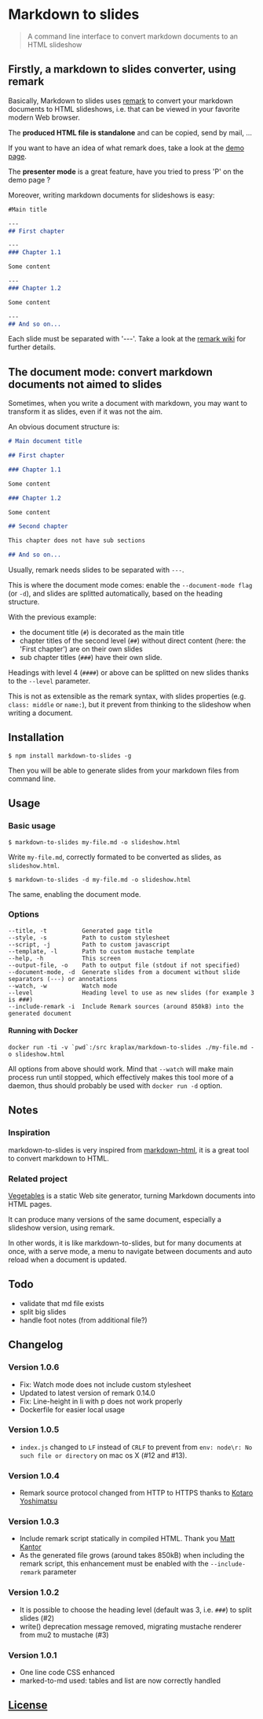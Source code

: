 # Markdown to slides

> A command line interface to convert markdown documents to an HTML slideshow

## Firstly, a markdown to slides converter, using remark

Basically, Markdown to slides uses [remark](https://github.com/gnab/remark) to convert your markdown documents to HTML slideshows, i.e. that can be viewed in your favorite modern Web browser.

The **produced HTML file is standalone** and can be copied, send by mail, ...

If you want to have an idea of what remark does, take a look at the [demo page](http://remarkjs.com/#1).

The **presenter mode** is a great feature, have you tried to press 'P' on the demo page ?

Moreover, writing markdown documents for slideshows is easy:

```markdown
#Main title

---
## First chapter

---
### Chapter 1.1

Some content

---
### Chapter 1.2

Some content

---
## And so on...
```

Each slide must be separated with '---'. Take a look at the [remark wiki](https://github.com/gnab/remark/wiki) for further details.

## The document mode: convert markdown documents not aimed to slides

Sometimes, when you write a document with markdown, you may want to transform it as slides, even if it was not the aim.

An obvious document structure is:

```markdown
# Main document title

## First chapter

### Chapter 1.1

Some content

### Chapter 1.2

Some content

## Second chapter

This chapter does not have sub sections

## And so on...
```

Usually, remark needs slides to be separated with `---`.

This is where the document mode comes: enable the `--document-mode flag` (or `-d`), and slides are splitted automatically, based on the heading structure.

With the previous example:

- the document title (`#`) is decorated as the main title
- chapter titles of the second level (`##`) without direct content (here: the 'First chapter') are on their own slides
- sub chapter titles (`###`) have their own slide.

Headings with level 4 (`####`) or above can be splitted on new slides thanks to the `--level` parameter.

This is not as extensible as the remark syntax, with slides properties (e.g. `class: middle` or `name:`), but it prevent from thinking to the slideshow when writing a document.

## Installation

    $ npm install markdown-to-slides -g

Then you will be able to generate slides from your markdown files from command line.

## Usage

### Basic usage

    $ markdown-to-slides my-file.md -o slideshow.html

Write `my-file.md`, correctly formated to be converted as slides, as `slideshow.html`.

    $ markdown-to-slides -d my-file.md -o slideshow.html

The same, enabling the document mode.

### Options

```
--title, -t          Generated page title
--style, -s          Path to custom stylesheet
--script, -j         Path to custom javascript
--template, -l       Path to custom mustache template
--help, -h           This screen
--output-file, -o    Path to output file (stdout if not specified)
--document-mode, -d  Generate slides from a document without slide separators (---) or annotations
--watch, -w          Watch mode
--level              Heading level to use as new slides (for example 3 is ###)
--include-remark -i  Include Remark sources (around 850kB) into the generated document
```

#### Running with Docker

    docker run -ti -v `pwd`:/src kraplax/markdown-to-slides ./my-file.md -o slideshow.html

All options from above should work. Mind that `--watch` will make main process run until stopped, which effectively makes this tool more of a daemon, thus should probably be used with `docker run -d` option.

## Notes

### Inspiration

markdown-to-slides is very inspired from [markdown-html](https://github.com/fragphace/markdown-html/), it is a great tool to convert markdown to HTML.

### Related project

[Vegetables](http://partageit.github.io/vegetables/) is a static Web site generator, turning Markdown documents into HTML pages.

It can produce many versions of the same document, especially a slideshow version, using remark.

In other words, it is like markdown-to-slides, but for many documents at once, with a serve mode, a menu to navigate between documents and auto reload when a document is updated.

## Todo

- validate that md file exists
- split big slides
- handle foot notes (from additional file?)

## Changelog

### Version 1.0.6

- Fix: Watch mode does not include custom stylesheet
- Updated to latest version of remark 0.14.0
- Fix: Line-height in li with p does not work properly
- Dockerfile for easier local usage

### Version 1.0.5

- `index.js` changed to `LF` instead of `CRLF` to prevent from `env: node\r: No such file or directory` on mac os X (#12 and #13).

### Version 1.0.4

- Remark source protocol changed from HTTP to HTTPS thanks to [Kotaro Yoshimatsu](https://github.com/ktrysmt)

### Version 1.0.3

- Include remark script statically in compiled HTML. Thank you [Matt Kantor](https://github.com/mkantor)
- As the generated file grows (around takes 850kB) when including the remark script, this enhancement must be enabled with the `--include-remark` parameter

### Version 1.0.2

- It is possible to choose the heading level (default was 3, i.e. `###`) to split slides (#2)
- write() deprecation message removed, migrating mustache renderer from mu2 to mustache (#3)

### Version 1.0.1

- One line code CSS enhanced
- marked-to-md used: tables and list are now correctly handled

## [License](LICENSE)
